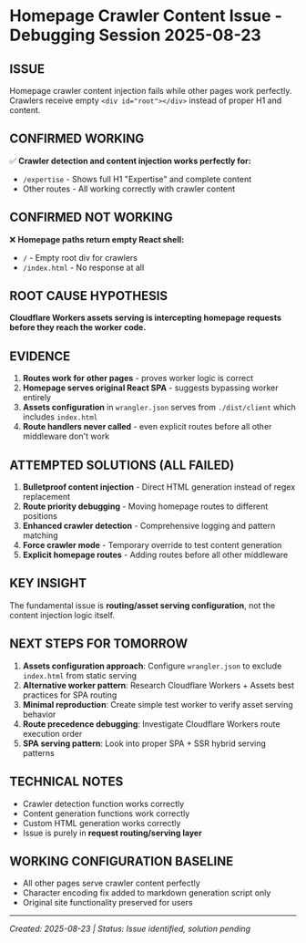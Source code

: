 # Homepage Crawler Content Issue - Debugging Session 2025-08-23

## ISSUE
Homepage crawler content injection fails while other pages work perfectly. Crawlers receive empty `<div id="root"></div>` instead of proper H1 and content.

## CONFIRMED WORKING
✅ **Crawler detection and content injection works perfectly for:**
- `/expertise` - Shows full H1 "Expertise" and complete content
- Other routes - All working correctly with crawler content

## CONFIRMED NOT WORKING  
❌ **Homepage paths return empty React shell:**
- `/` - Empty root div for crawlers
- `/index.html` - No response at all

## ROOT CAUSE HYPOTHESIS
**Cloudflare Workers assets serving is intercepting homepage requests before they reach the worker code.**

## EVIDENCE
1. **Routes work for other pages** - proves worker logic is correct
2. **Homepage serves original React SPA** - suggests bypassing worker entirely  
3. **Assets configuration** in `wrangler.json` serves from `./dist/client` which includes `index.html`
4. **Route handlers never called** - even explicit routes before all other middleware don't work

## ATTEMPTED SOLUTIONS (ALL FAILED)
1. **Bulletproof content injection** - Direct HTML generation instead of regex replacement
2. **Route priority debugging** - Moving homepage routes to different positions
3. **Enhanced crawler detection** - Comprehensive logging and pattern matching
4. **Force crawler mode** - Temporary override to test content generation
5. **Explicit homepage routes** - Adding routes before all other middleware

## KEY INSIGHT
The fundamental issue is **routing/asset serving configuration**, not the content injection logic itself.

## NEXT STEPS FOR TOMORROW
1. **Assets configuration approach**: Configure `wrangler.json` to exclude `index.html` from static serving
2. **Alternative worker pattern**: Research Cloudflare Workers + Assets best practices for SPA routing
3. **Minimal reproduction**: Create simple test worker to verify asset serving behavior  
4. **Route precedence debugging**: Investigate Cloudflare Workers route execution order
5. **SPA serving pattern**: Look into proper SPA + SSR hybrid serving patterns

## TECHNICAL NOTES
- Crawler detection function works correctly
- Content generation functions work correctly  
- Custom HTML generation works correctly
- Issue is purely in **request routing/serving layer**

## WORKING CONFIGURATION BASELINE
- All other pages serve crawler content perfectly
- Character encoding fix added to markdown generation script only
- Original site functionality preserved for users

---
*Created: 2025-08-23 | Status: Issue identified, solution pending*